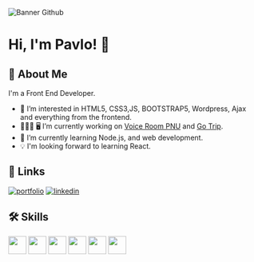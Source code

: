 ![Banner Github](https://user-images.githubusercontent.com/71393825/125354615-ae967080-e36c-11eb-9495-3922959f57b7.png)
# Hi, I'm Pavlo! 👋

## 🚀 About Me
I'm a Front End Developer.

- 👀 I’m interested in HTML5, CSS3,JS, BOOTSTRAP5, Wordpress, Ajax and everything from the frontend.
- 👨🏻‍💼 🖥 I’m currently working on <a href="https://github.com/PavloSeniv/voice-room-pnu">Voice Room PNU</a> and <a href="https://pavloseniv.github.io/go-trip/go-trip/index.html">Go Trip</a>.
- 🌱 I’m currently learning Node.js, and web development.
- 💡 I'm looking forward to learning React.

## 🔗 Links
[![portfolio](https://img.shields.io/badge/my_portfolio-000?style=for-the-badge&logo=ko-fi&logoColor=white)](https://pavloseniv.github.io/pavlo-seniv-portfolio/pavlo-seniv-portfolio/index.html)
[![linkedin](https://img.shields.io/badge/linkedin-0A66C2?style=for-the-badge&logo=linkedin&logoColor=white)](https://www.linkedin.com/in/pavlo-seniv-4a0459214/)

## 🛠 Skills
<span><img height="36" src="https://user-images.githubusercontent.com/71393825/125429817-11dbb604-fa9d-4143-885d-b37833d11a86.png"></span>
<span><img height="36" src="https://user-images.githubusercontent.com/71393825/125430498-aa407657-87c6-42e3-8d59-9567366401d6.png"></span>
<span><img height="36" src="https://user-images.githubusercontent.com/71393825/125434394-9b5983e0-dc27-4b6d-a07f-0eeed53926fe.png"></span>
<span><img height="36" src="https://user-images.githubusercontent.com/71393825/125434606-c1d21f2e-8115-42e4-9359-928f6ef2b6f5.png"></span>
<span><img height="36" src="https://user-images.githubusercontent.com/71393825/125435131-79cc2ed1-af33-4c28-a18b-bb433d0c4895.png"></span>
<span><img height="36" src="https://user-images.githubusercontent.com/71393825/125435207-3cdfe909-5c77-4585-938e-bf3b351e9459.png"></span>

<!---
PavloSeniv/PavloSeniv is a ✨ special ✨ repository because its `README.md` (this file) appears on your GitHub profile.
You can click the Preview link to take a look at your changes
--->
